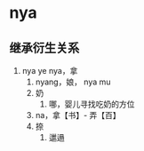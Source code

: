# nya

## 继承衍生关系

1. nya ye nya，拿
   1. nyang，娘， nya mu
   2. 奶
      1. 哪，婴儿寻找吃奶的方位
   3. na，拿【书】- 弄【百】
   4. 捺
      1. 邋遢